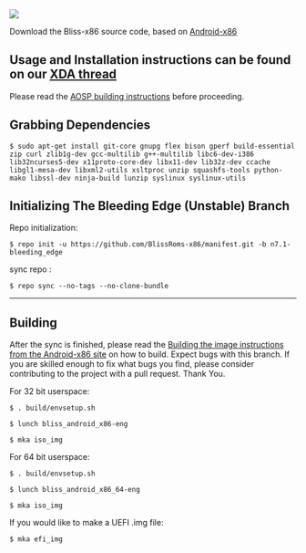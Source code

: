 <img src="https://raw.github.com/BlissRoms/platform_manifest/new-mm6.0/bliss-logo.png">

Download the Bliss-x86 source code, based on [Android-x86](http://www.android-x86.org)

Usage and Installation instructions can be found on our [XDA thread](https://forum.xda-developers.com/android/software/x86-bliss-x86-pc-s-t3534657)
---------------------------------------------------

Please read the [AOSP building instructions](http://source.android.com/source/index.html) before proceeding.

Grabbing Dependencies
-----------------------

    $ sudo apt-get install git-core gnupg flex bison gperf build-essential zip curl zlib1g-dev gcc-multilib g++-multilib libc6-dev-i386  lib32ncurses5-dev x11proto-core-dev libx11-dev lib32z-dev ccache libgl1-mesa-dev libxml2-utils xsltproc unzip squashfs-tools python-mako libssl-dev ninja-build lunzip syslinux syslinux-utils

Initializing The Bleeding Edge (Unstable) Branch
---------------------------------

Repo initialization:

    $ repo init -u https://github.com/BlissRoms-x86/manifest.git -b n7.1-bleeding_edge

sync repo :

    $ repo sync --no-tags --no-clone-bundle

***

Building
--------

After the sync is finished, please read the [Building the image instructions from the Android-x86 site](http://www.android-x86.org/getsourcecode) on how to build. Expect bugs with this branch. If you are skilled enough to fix what bugs you find, please consider contributing to the project with a pull request. Thank You.

For 32 bit userspace:

    $ . build/envsetup.sh
   
    $ lunch bliss_android_x86-eng
   
    $ mka iso_img

For 64 bit userspace:

    $ . build/envsetup.sh
   
    $ lunch bliss_android_x86_64-eng
   
    $ mka iso_img

If you would like to make a UEFI .img file:
   
    $ mka efi_img
